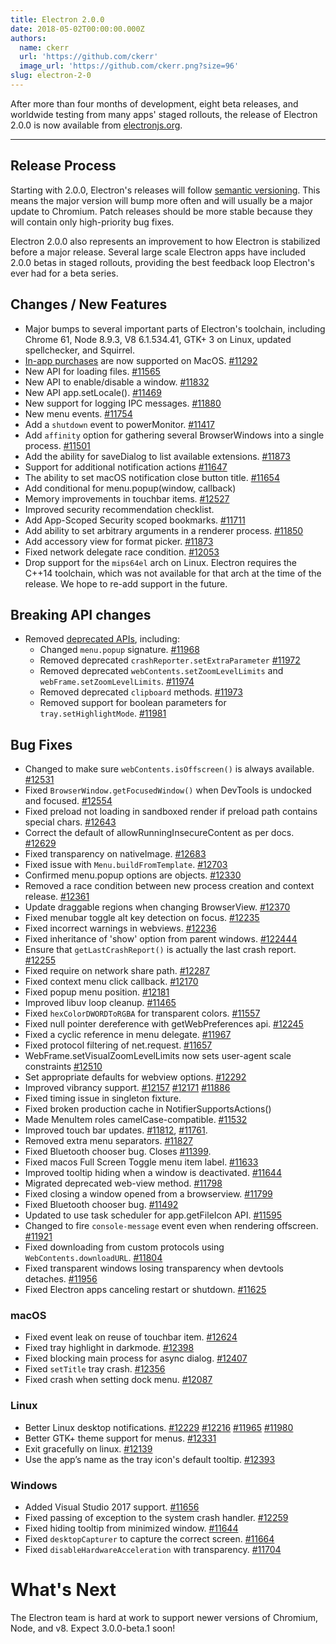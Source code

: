 ```yaml
---
title: Electron 2.0.0
date: 2018-05-02T00:00:00.000Z
authors:
  name: ckerr
  url: 'https://github.com/ckerr'
  image_url: 'https://github.com/ckerr.png?size=96'
slug: electron-2-0
---
```

After more than four months of development, eight beta releases, and worldwide
testing from many apps' staged rollouts, the release of Electron 2.0.0 is now
available from [electronjs.org](https://electronjs.org/).

---

## Release Process

Starting with 2.0.0, Electron's releases will follow [semantic versioning](https://electronjs.org/blog/electron-2-semantic-boogaloo). This means the major version will bump more often and will usually be a major update to Chromium. Patch releases should be more stable because they will contain only high-priority bug fixes.

Electron 2.0.0 also represents an improvement to how Electron is stabilized before a major release. Several large scale Electron apps have included 2.0.0 betas in staged rollouts, providing the best feedback loop Electron's ever had for a beta series.

## Changes / New Features

 * Major bumps to several important parts of Electron's toolchain, including Chrome 61, Node 8.9.3, V8 6.1.534.41, GTK+ 3 on Linux, updated spellchecker, and Squirrel.
 * [In-app purchases](https://electronjs.org/blog/in-app-purchases)
   are now supported on MacOS. [#11292](https://github.com/electron/electron/pull/11292)
 * New API for loading files. [#11565](https://github.com/electron/electron/pull/11565)
 * New API to enable/disable a window. [#11832](https://github.com/electron/electron/pull/11832)
 * New API app.setLocale(). [#11469](https://github.com/electron/electron/pull/11469)
 * New support for logging IPC messages. [#11880](https://github.com/electron/electron/pull/11880)
 * New menu events. [#11754](https://github.com/electron/electron/pull/11754)
 * Add a `shutdown` event to powerMonitor. [#11417](https://github.com/electron/electron/pull/11417)
 * Add `affinity` option for gathering several BrowserWindows into a single process. [#11501](https://github.com/electron/electron/pull/11501)
 * Add the ability for saveDialog to list available extensions. [#11873](https://github.com/electron/electron/pull/11873)
 * Support for additional notification actions [#11647](https://github.com/electron/electron/pull/11647)
 * The ability to set macOS notification close button title. [#11654](https://github.com/electron/electron/pull/11654)
 * Add conditional for menu.popup(window, callback)
 * Memory improvements in touchbar items. [#12527](https://github.com/electron/electron/pull/12527)
 * Improved security recommendation checklist.
 * Add App-Scoped Security scoped bookmarks. [#11711](https://github.com/electron/electron/pull/11711)
 * Add ability to set arbitrary arguments in a renderer process. [#11850](https://github.com/electron/electron/pull/11850)
 * Add accessory view for format picker. [#11873](https://github.com/electron/electron/pull/11873)
 * Fixed network delegate race condition. [#12053](https://github.com/electron/electron/pull/12053)
 * Drop support for the `mips64el` arch on Linux. Electron requires the C++14 toolchain, which was
   not available for that arch at the time of the release. We hope to re-add support in the future.

## Breaking API changes

 * Removed [deprecated APIs](https://github.com/electron/electron/blob/v2.0.0-beta.8/docs/tutorial/planned-breaking-changes.md), including:
   * Changed `menu.popup` signature. [#11968](https://github.com/electron/electron/pull/11968)
   * Removed deprecated `crashReporter.setExtraParameter` [#11972](https://github.com/electron/electron/pull/11972)
   * Removed deprecated `webContents.setZoomLevelLimits` and `webFrame.setZoomLevelLimits`. [#11974](https://github.com/electron/electron/pull/11974)
   * Removed deprecated `clipboard` methods. [#11973](https://github.com/electron/electron/pull/11973)
   * Removed support for boolean parameters for `tray.setHighlightMode`. [#11981](https://github.com/electron/electron/pull/11981)

## Bug Fixes

 * Changed to make sure `webContents.isOffscreen()` is always available. [#12531](https://github.com/electron/electron/pull/12531)
 * Fixed `BrowserWindow.getFocusedWindow()` when DevTools is undocked and focused. [#12554](https://github.com/electron/electron/pull/12554)
 * Fixed preload not loading in sandboxed render if preload path contains special chars. [#12643](https://github.com/electron/electron/pull/12643)
 * Correct the default of allowRunningInsecureContent as per docs. [#12629](https://github.com/electron/electron/pull/12629)
 * Fixed transparency on nativeImage. [#12683](https://github.com/electron/electron/pull/12683)
 * Fixed issue with `Menu.buildFromTemplate`. [#12703](https://github.com/electron/electron/pull/12703)
 * Confirmed menu.popup options are objects. [#12330](https://github.com/electron/electron/pull/12330)
 * Removed a race condition between new process creation and context release. [#12361](https://github.com/electron/electron/pull/12361)
 * Update draggable regions when changing BrowserView. [#12370](https://github.com/electron/electron/pull/12370)
 * Fixed menubar toggle alt key detection on focus. [#12235](https://github.com/electron/electron/pull/12235)
 * Fixed incorrect warnings in webviews. [#12236](https://github.com/electron/electron/pull/12236)
 * Fixed inheritance of 'show' option from parent windows. [#122444](https://github.com/electron/electron/pull/122444)
 * Ensure that `getLastCrashReport()` is actually the last crash report. [#12255](https://github.com/electron/electron/pull/12255)
 * Fixed require on network share path. [#12287](https://github.com/electron/electron/pull/12287)
 * Fixed context menu click callback. [#12170](https://github.com/electron/electron/pull/12170)
 * Fixed popup menu position. [#12181](https://github.com/electron/electron/pull/12181)
 * Improved libuv loop cleanup. [#11465](https://github.com/electron/electron/pull/11465)
 * Fixed `hexColorDWORDToRGBA` for transparent colors. [#11557](https://github.com/electron/electron/pull/11557)
 * Fixed null pointer dereference with getWebPreferences api. [#12245](https://github.com/electron/electron/pull/12245)
 * Fixed a cyclic reference in menu delegate. [#11967](https://github.com/electron/electron/pull/11967)
 * Fixed protocol filtering of net.request. [#11657](https://github.com/electron/electron/pull/11657)
 * WebFrame.setVisualZoomLevelLimits now sets user-agent scale constraints [#12510](https://github.com/electron/electron/pull/12510)
 * Set appropriate defaults for webview options. [#12292](https://github.com/electron/electron/pull/12292)
 * Improved vibrancy support. [#12157](https://github.com/electron/electron/pull/12157) [#12171](https://github.com/electron/electron/pull/12171) [#11886](https://github.com/electron/electron/pull/11886)
 * Fixed timing issue in singleton fixture.
 * Fixed broken production cache in NotifierSupportsActions()
 * Made MenuItem roles camelCase-compatible. [#11532](https://github.com/electron/electron/pull/11532)
 * Improved touch bar updates. [#11812](https://github.com/electron/electron/pull/11812), [#11761](https://github.com/electron/electron/pull/11761).
 * Removed extra menu separators. [#11827](https://github.com/electron/electron/pull/11827)
 * Fixed Bluetooth chooser bug. Closes [#11399](https://github.com/electron/electron/pull/11399).
 * Fixed macos Full Screen Toggle menu item label. [#11633](https://github.com/electron/electron/pull/11633)
 * Improved tooltip hiding when a window is deactivated. [#11644](https://github.com/electron/electron/pull/11644)
 * Migrated deprecated web-view method. [#11798](https://github.com/electron/electron/pull/11798)
 * Fixed closing a window opened from a browserview. [#11799](https://github.com/electron/electron/pull/11799)
 * Fixed Bluetooth chooser bug. [#11492](https://github.com/electron/electron/pull/11492)
 * Updated to use task scheduler for app.getFileIcon API. [#11595](https://github.com/electron/electron/pull/11595)
 * Changed to fire `console-message` event even when rendering offscreen. [#11921](https://github.com/electron/electron/pull/11921)
 * Fixed downloading from custom protocols using `WebContents.downloadURL`. [#11804](https://github.com/electron/electron/pull/11804)
 * Fixed transparent windows losing transparency when devtools detaches. [#11956](https://github.com/electron/electron/pull/11956)
 * Fixed Electron apps canceling restart or shutdown. [#11625](https://github.com/electron/electron/pull/11625)

### macOS
 * Fixed event leak on reuse of touchbar item. [#12624](https://github.com/electron/electron/pull/12624)
 * Fixed tray highlight in darkmode. [#12398](https://github.com/electron/electron/pull/12398)
 * Fixed blocking main process for async dialog. [#12407](https://github.com/electron/electron/pull/12407)
 * Fixed `setTitle` tray crash. [#12356](https://github.com/electron/electron/pull/12356)
 * Fixed crash when setting dock menu. [#12087](https://github.com/electron/electron/pull/12087)

### Linux
 * Better Linux desktop notifications. [#12229](https://github.com/electron/electron/pull/12229) [#12216](https://github.com/electron/electron/pull/12216) [#11965](https://github.com/electron/electron/pull/11965) [#11980](https://github.com/electron/electron/pull/11980)
 * Better GTK+ theme support for menus. [#12331](https://github.com/electron/electron/pull/12331)
 * Exit gracefully on linux. [#12139](https://github.com/electron/electron/pull/12139)
 * Use the app’s name as the tray icon's default tooltip. [#12393](https://github.com/electron/electron/pull/12393)

### Windows
 * Added Visual Studio 2017 support. [#11656](https://github.com/electron/electron/pull/11656)
 * Fixed passing of exception to the system crash handler. [#12259](https://github.com/electron/electron/pull/12259)
 * Fixed hiding tooltip from minimized window. [#11644](https://github.com/electron/electron/pull/11644)
 * Fixed `desktopCapturer` to capture the correct screen. [#11664](https://github.com/electron/electron/pull/11664)
 * Fixed `disableHardwareAcceleration` with transparency. [#11704](https://github.com/electron/electron/pull/11704)

# What's Next

The Electron team is hard at work to support newer versions of Chromium, Node, and v8. Expect 3.0.0-beta.1 soon!
